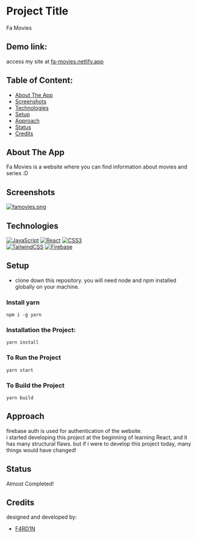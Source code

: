 # Project Title
Fa Movies

## Demo link:
access my site at [fa-movies.netlify.app](https://fa-movies.netlify.app)

## Table of Content:

- [About The App](#about-the-app)
- [Screenshots](#screenshots)
- [Technologies](#technologies)
- [Setup](#setup)
- [Approach](#approach)
- [Status](#status)
- [Credits](#credits)

## About The App
Fa Movies is a website where you can find information about movies and series :D

## Screenshots

[![famovies.png](https://iili.io/UORfPS.md.png)](https://freeimage.host/i/UORfPS)

## Technologies
[![JavaScript](https://img.shields.io/badge/javascript-%23323330.svg?style=for-the-badge&logo=javascript&logoColor=%23F7DF1E)](https://developer.mozilla.org/en-US/docs/Web/JavaScript)
[![React](https://img.shields.io/badge/react-%2320232a.svg?style=for-the-badge&logo=react&logoColor=%2361DAFB)](https://reactjs.org/docs/getting-started.html)
[![CSS3](https://img.shields.io/badge/css3-%231572B6.svg?style=for-the-badge&logo=css3&logoColor=white)](https://developer.mozilla.org/en-US/docs/Web/CSS)
<br />
[![TailwindCSS](https://img.shields.io/badge/tailwindcss-%2338B2AC.svg?style=for-the-badge&logo=tailwind-css&logoColor=white)](https://tailwindcss.com/docs/installation)
[![Firebase](https://img.shields.io/badge/Firebase-039BE5?style=for-the-badge&logo=Firebase&logoColor=white)](https://firebase.google.com)
## Setup
- clone down this repository. you will need node and npm installed globally on your machine.
### Install yarn
`npm i -g yarn`
### Installation the Project:
`yarn install`
### To Run the Project
`yarn start`
### To Build the Project
`yarn build`

## Approach
firebase auth is used for authentication of the website.
<br />
i started developing this project at the beginning of learning React, and it has many structural flaws. but if i were to develop this project today, many things would have changed!

## Status
Almost Completed!

## Credits
designed and developed by:
- [F4RD1N](https://github.com/F4RD1N)